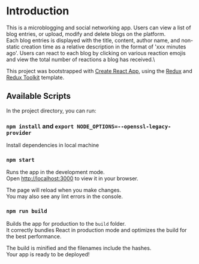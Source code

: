 # Introduction
This is a microblogging and social networking app. Users can view a list of blog entries, or upload, modify and delete blogs on the platform.\
Each blog entries is displayed with the title, content, author name, and non-static creation time as a relative description in the format of 'xxx minutes ago'. Users can react to each blog by clicking on various reaction emojis and view the total number of reactions a blog has received.\

This project was bootstrapped with [Create React App](https://github.com/facebook/create-react-app), using the [Redux](https://redux.js.org/) and [Redux Toolkit](https://redux-toolkit.js.org/) template.

## Available Scripts

In the project directory, you can run:

### `npm install` and `export NODE_OPTIONS=--openssl-legacy-provider`
Install dependencies in local machine

### `npm start`

Runs the app in the development mode.\
Open [http://localhost:3000](http://localhost:3000) to view it in your browser.

The page will reload when you make changes.\
You may also see any lint errors in the console.

### `npm run build`

Builds the app for production to the `build` folder.\
It correctly bundles React in production mode and optimizes the build for the best performance.

The build is minified and the filenames include the hashes.\
Your app is ready to be deployed!
